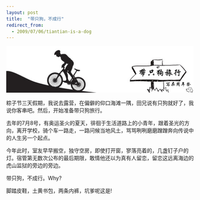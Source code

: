 ```yaml
---
layout: post
title:  "带只狗，不成行"
redirect_from:
  - 2009/07/06/tiantian-is-a-dog
---
```


![田田是只狗](/files/2009/07/06/tiantian_is_a_dog.jpg)

粽子节三天假期，我说去露营，在偏僻的仰口海滩一隅，田兄说有只狗就好了，我说你客串吧。然后，开始准备带只狗旅行。

去年的7月8号，有奥运圣火的夏天，徘徊于生活道路上的小青年，跟着圣光的方向，离开学校，骑个车一路走，一路问候当地风土，骂骂咧咧磨磨蹭蹭奔向传说中的人生另一个起点。

今年此时，室友早早搬空，独守空房，即使打开窗，寥落亮着的，几盏钉子户的灯。宿管第无数次公布的最后期限，敢情他还以为真有人留恋，留恋这远离海边的虎山监狱的旁边的旁边。

带只狗，不成行。Why?

脚踏皮鞋，土黄书包，两条内裤，坑爹呢这是!
